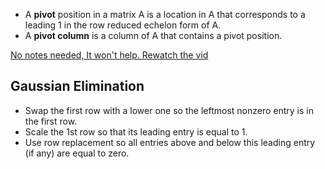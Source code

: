  - A **pivot** position in a matrix A is a location in A that corresponds to a leading 1 in the row reduced echelon form of A.
- A **pivot column** is a column of A that contains a pivot position.

[No notes needed, It won't help. Rewatch the vid](https://gatech.instructure.com/courses/322304/pages/week-1-module-1-linear-equations?module_item_id=3143854#:~:text=Lesson%202%3A%20The%20Row%20Reduction%20Algorithm)

## Gaussian Elimination
- Swap the first row with a lower one so the leftmost nonzero entry is in the first row.
- Scale the 1st row so that its leading entry is equal to 1.
- Use row replacement so all entries above and below this leading entry (if any) are equal to zero.
